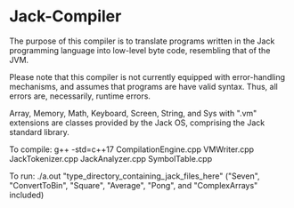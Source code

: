 # Jack-Compiler

The purpose of this compiler is to translate programs written in the Jack programming language
into low-level byte code, resembling that of the JVM.

Please note that this compiler is not currently equipped with error-handling mechanisms,
and assumes that programs are have valid syntax. Thus, all errors are, necessarily, runtime errors.

Array, Memory, Math, Keyboard, Screen, String, and Sys with ".vm" extensions are classes
provided by the Jack OS, comprising the Jack standard library.
 
To compile:
g++ -std=c++17 CompilationEngine.cpp VMWriter.cpp JackTokenizer.cpp JackAnalyzer.cpp SymbolTable.cpp

To run:
./a.out "type_directory_containing_jack_files_here" ("Seven", "ConvertToBin", "Square", "Average", "Pong", and "ComplexArrays" included)
